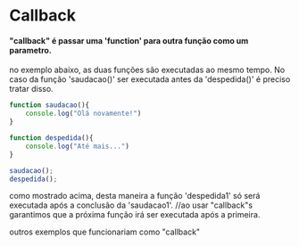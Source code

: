 # Callback
#### "callback" é passar uma 'function' para outra função como um parametro.

no exemplo abaixo, as duas funções são executadas ao mesmo tempo. No caso da função 'saudacao()' ser executada antes da 'despedida()' é preciso tratar disso.

~~~JavaScript
function saudacao(){
    console.log("Olá novamente!")
}

function despedida(){
    console.log("Até mais...")
}

saudacao();
despedida();
~~~



como mostrado acima, desta maneira a função 'despedida1' só será executada após a conclusão da 'saudacao1'.
//ao usar "callback"s garantimos que a próxima função irá ser executada após a primeira.

outros exemplos que funcionariam como "callback"